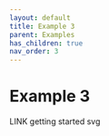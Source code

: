 ```yaml
---
layout: default
title: Example 3
parent: Examples
has_children: true
nav_order: 3
---
```


# Example 3

LINK getting started svg
